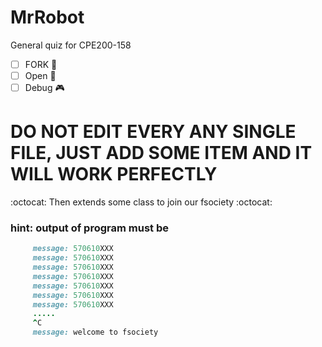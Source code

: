 # MrRobot
General quiz for CPE200-158

- [ ] FORK :metal:
- [ ] Open :floppy_disk:
- [ ] Debug :video_game:

# DO NOT EDIT EVERY ANY SINGLE FILE, JUST ADD SOME ITEM AND IT WILL WORK PERFECTLY
  
 :octocat:  Then extends some class to join our fsociety  :octocat:
   
### hint: output of program must be 
 ``` ruby
      message: 570610XXX
      message: 570610XXX
      message: 570610XXX
      message: 570610XXX
      message: 570610XXX
      message: 570610XXX
      message: 570610XXX
      .....
      ^C
      message: welcome to fsociety
 ```
